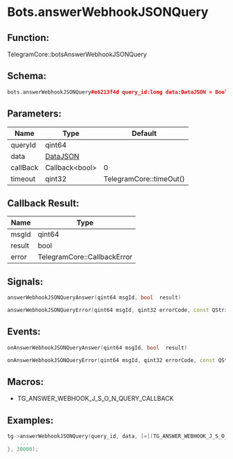 # Bots.answerWebhookJSONQuery

## Function:

TelegramCore::botsAnswerWebhookJSONQuery

## Schema:

```c++
bots.answerWebhookJSONQuery#e6213f4d query_id:long data:DataJSON = Bool;
```
## Parameters:

|Name|Type|Default|
|----|----|-------|
|queryId|qint64||
|data|[DataJSON](../../types/datajson.md)||
|callBack|Callback&lt;bool&gt;|0|
|timeout|qint32|TelegramCore::timeOut()|

## Callback Result:

|Name|Type|
|----|----|
|msgId|qint64|
|result|bool|
|error|TelegramCore::CallbackError|

## Signals:

```c++
answerWebhookJSONQueryAnswer(qint64 msgId, bool  result)
```
```c++
answerWebhookJSONQueryError(qint64 msgId, qint32 errorCode, const QString &errorText)
```

## Events:

```c++
onAnswerWebhookJSONQueryAnswer(qint64 msgId, bool  result)
```
```c++
onAnswerWebhookJSONQueryError(qint64 msgId, qint32 errorCode, const QString &errorText)
```

## Macros:

* TG_ANSWER_WEBHOOK_J_S_O_N_QUERY_CALLBACK

## Examples:

```c++
tg->answerWebhookJSONQuery(query_id, data, [=](TG_ANSWER_WEBHOOK_J_S_O_N_QUERY_CALLBACK){
    ...
}, 30000);
```
